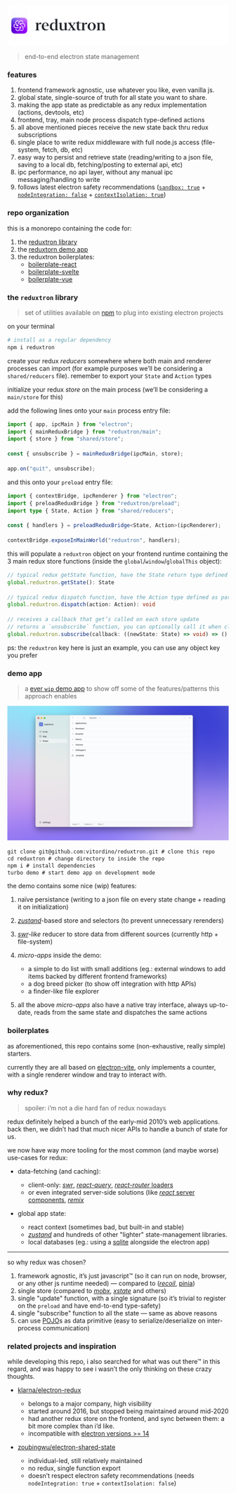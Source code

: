<picture>
  <source media="(prefers-color-scheme: dark)" srcset="./assets/readme-hero-dark.png"/>
  <source media="(prefers-color-scheme: light)" srcset="./assets/readme-hero-light.png"/>
  <img alt="reduxtron hero image" src="./assets/readme-hero-light.png"/>
</picture>

> end-to-end electron state management

### features

1. frontend framework agnostic, use whatever you like, even vanilla js.
1. global state, single-source of truth for all state you want to share.
1. making the app state as predictable as any redux implementation (actions, devtools, etc)
1. frontend, tray, main node process dispatch type-defined actions
1. all above mentioned pieces receive the new state back thru redux subscriptions
1. single place to write redux middleware with full node.js access (file-system, fetch, db, etc)
1. easy way to persist and retrieve state (reading/writing to a json file, saving to a local db, fetching/posting to external api, etc)
1. ipc performance, no api layer, without any manual ipc messaging/handling to write
1. follows latest electron safety recommendations ([`sandbox: true`](https://www.electronjs.org/docs/latest/tutorial/sandbox) + [`nodeIntegration: false`](https://www.electronjs.org/docs/latest/tutorial/security#isolation-for-untrusted-content) + [`contextIsolation: true`](https://www.electronjs.org/docs/latest/tutorial/context-isolation))

### repo organization

this is a monorepo containing the code for:

1. the [reduxtron library](./packages/reduxtron)
1. the [reduxtorn demo app](./packages/demo)
1. the reduxtron boilerplates:
   - [boilerplate-react](./packages/boilerplate-react)
   - [boilerplate-svelte](./packages/boilerplate-svelte)
   - [boilerplate-vue](./packages/boilerplate-vue)

### the `reduxtron` library

> set of utilities available on [npm](npmjs.com/package/reduxtron) to plug into existing electron projects

on your terminal

```bash
# install as a regular dependency
npm i reduxtron
```

create your redux _reducers_ somewhere where both main and renderer processes can import
(for example purposes we’ll be considering a `shared/reducers` file).
remember to export your `State` and `Action` types

initialize your redux _store_ on the main process (we’ll be considering a `main/store` for this)

add the following lines onto your `main` process entry file:

```ts
import { app, ipcMain } from "electron";
import { mainReduxBridge } from "reduxtron/main";
import { store } from "shared/store";

const { unsubscribe } = mainReduxBridge(ipcMain, store);

app.on("quit", unsubscribe);
```

and this onto your `preload` entry file:

```ts
import { contextBridge, ipcRenderer } from "electron";
import { preloadReduxBridge } from "reduxtron/preload";
import type { State, Action } from "shared/reducers";

const { handlers } = preloadReduxBridge<State, Action>(ipcRenderer);

contextBridge.exposeInMainWorld("reduxtron", handlers);
```

this will populate a `reduxtron` object on your frontend runtime containing the 3 main redux store functions (inside the `global`/`window`/`globalThis` object):

```ts
// typical redux getState function, have the State return type defined as return
global.reduxtron.getState(): State

// typical redux dispatch function, have the Action type defined as parameter
global.reduxtron.dispatch(action: Action): void

// receives a callback that get’s called on each store update
// returns a `unsubscribe` function, you can optionally call it when closing window or when you don’t want to listen for changes anymore.
global.reduxtron.subscribe(callback: ((newState: State) => void) => () => void)
```

ps: the `reduxtron` key here is just an example, you can use any object key you prefer

### demo app

> a [ever `wip` demo app](./packages/demo) to show off some of the features/patterns this approach enables

![demo app screenshot](./assets/readme-demo-screenshot.png)

```
git clone git@github.com:vitordino/reduxtron.git # clone this repo
cd reduxtron # change directory to inside the repo
npm i # install dependencies
turbo demo # start demo app on development mode
```

the demo contains some nice (wip) features:

1. naïve persistance (writing to a json file on every state change + reading it on initialization)
1. [_zustand_](https://github.com/pmndrs/zustand)-based store and selectors (to prevent unnecessary rerenders)
1. _[swr](https://swr.vercel.app/)-like_ reducer to store data from different sources (currently http + file-system)
1. _micro-apps_ inside the demo:
    - a simple to do list with small additions (eg.: external windows to add items backed by different frontend frameworks)
    - a dog breed picker (to show off integration with http APIs)
    - a finder-like file explorer

1. all the above _micro-apps_ also have a native tray interface, always up-to-date, reads from the same state and dispatches the same actions

### boilerplates

as aforementioned, this repo contains some (non-exhaustive, really simple) starters.

currently they are all based on [electron-vite](https://evite.netlify.app/), only implements a counter, with a single renderer window and tray to interact with.

### why redux?

> spoiler: i’m not a die hard fan of redux nowadays

redux definitely helped a bunch of the early-mid 2010’s web applications. back then, we didn’t had that much nicer APIs to handle a bunch of state for us.

we now have way more tooling for the most common (and maybe worse) use-cases for redux:

- data-fetching (and caching):
  - client-only: [_swr_](https://swr.vercel.app/), [_react-query_](https://tanstack.com/query/v3/), [_react-router_ loaders](https://reactrouter.com/en/main/route/loader)
  - or even integrated server-side solutions (like [_react_ server components](https://react.dev/blog/2023/03/22/react-labs-what-we-have-been-working-on-march-2023#react-server-components), [_remix_](https://remix.run/)

- global app state:
  - react context (sometimes bad, but built-in and stable)
  - [_zustand_](https://github.com/pmndrs/zustand) and hundreds of other "lighter" state-management libraries.
  - local databases (eg.: using a [sqlite](https://sqlite.org/) alongside the electron app)

---

so why redux was chosen?

1. framework agnostic, it’s just javascript™ (so it can run on node, browser, or any other js runtime needed) — compared to ([_recoil_](https://github.com/facebookexperimental/Recoil), [pinia](https://github.com/vuejs/pinia))
1. single store (compared to [_mobx_](https://github.com/mobxjs/mobx), [_xstate_](https://github.com/statelyai/xstate) and others)
1. single "update" function, with a single signature (so it’s trivial to register on the `preload` and have end-to-end type-safety)
1. single "subscribe" function to all the state — same as above reasons
1. can use [POJO](https://masteringjs.io/tutorials/fundamentals/pojo)s as data primitive (easy to serialize/deserialize on inter-process communication)

### related projects and inspiration

while developing this repo, i also searched for what was out there™ in this regard, and was happy to see i wasn’t the only thinking on these crazy thoughts.

- [klarna/electron-redux](https://github.com/klarna/electron-redux)
  - belongs to a major company, high visibility
  - started around 2016, but stopped being maintained around mid-2020
  - had another redux store on the frontend, and sync between them: a bit more complex than i’d like.
  - incompatible with [electron versions >= 14](https://github.com/klarna/electron-redux/issues/317)

- [zoubingwu/electron-shared-state](https://github.com/zoubingwu/electron-shared-state)
  - individual-led, still relatively maintained
  - no redux, single function export
  - doesn’t respect electron safety recommendations (needs `nodeIntegration: true` + `contextIsolation: false`)
